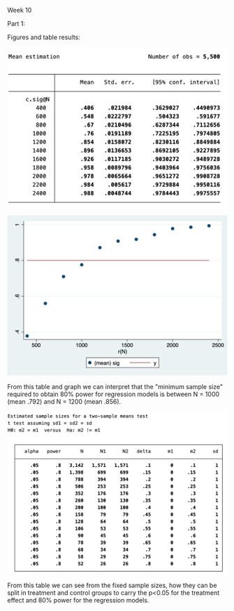 Week 10

Part 1:

Figures and table results:

![sample sizes and minimum detectable effects](img/power_ss.png "Sample sizes and minimum detectable effects")

![Sample sizes for 80 percent power](img/graph.png "Sample sizes for 80 percent power")

From this table and graph we can interpret that the "minimum sample size" required to obtain 80% power for regression models is between N = 1000 (mean .792) and N = 1200 (mean .856). 

![Estimated sample size to tests](img/test_ss.png "Estimated sample size to tests")

From this table we can see from the fixed sample sizes, how they can be split in treatment and control groups to carry the  p<0.05 for the treatment effect and 80% power for the regression models. 



